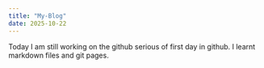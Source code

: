 ```yaml
---
title: "My-Blog"
date: 2025-10-22
---
```

Today I am still working on the github serious of first day in github. I learnt 
markdown files and git pages. 
